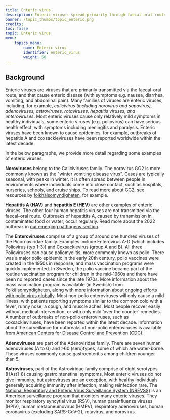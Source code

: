```yaml
---
title: Enteric virus
description: Enteric viruses spread primarily through faecal-oral route, causing enteric disease (e.g. nausea, diarrhea, vomiting, abdominal pain). They include calicivirus, adenoviruses, astroviruses, rotaviruses, hepatitis viruses, and enteroviruses.
banner: /topic_thumbs/topic_enteric.png
credits:
toc: false
topic: Enteric virus
menu:
    topics_menu:
        name: Enteric virus
        identifier: enteric_virus
        weight: 50
---
```


## Background

Enteric viruses are viruses that are primarily transmitted via the faecal-oral route, and that cause enteric disease (with symptoms e.g. nausea, diarrhea, vomiting, and abdominal pain). Many families of viruses are enteric viruses, including, for example, *calicivirus (including norovirus and sapovirus), adenoviruses, astroviruses, rotaviruses, hepatitis viruses, and enteroviruses*. Most enteric viruses cause only relatively mild symptoms in healthy individuals, some enteric viruses (e.g. poliovirus) can have serious health effect, with symptoms including meningitis and paralysis. Enteric viruses have been known to cause epidemics, for example, outbreaks of hepatitis A and coxsackieviruses have been reported worldwide within the latest decade.

In the below paragraphs, we provide more detail regarding some examples of enteric viruses.

**Noroviruses** belong to the Caliciviruses family. The norovirus GG2 is more commonly known as the "winter vomiting disease virus". Cases are typically seasonal, with peaks in winter. It is often spread between people in environments where individuals come into close contact, such as hospitals, nurseries, schools, and cruise ships. To read more about GG2, see resources by [folkhälsomyndigheten](https://www.folkhalsomyndigheten.se/folkhalsorapportering-statistik/statistik-a-o/sjukdomsstatistik/calicivirus-veckorapporter/sasong-20222023-for-calicivirusrapporter-vinterkraksjuka/), for example.

**Hepatitis A (HAV)** and **hepatitis E (HEV)** are other examples of enteric viruses. The other four human hepatitis viruses are not transmitted via the faecal–oral route. Outbreaks of hepatitits A, caused by transmission in contaminated food or water, occur regularly. Read more about the 2022 outbreak in [our emerging pathogens section](https://www.covid19dataportal.se/pathogens/hepatitis_unknown_origin/).

The **Enteroviruses** comprise of a group of around one hundred viruses of the Picornaviridae family. Examples include Enterovirus A-D (which includes Poliovirus (typ 1-3)) and Coxsackievirus (group A and B). All three Polioviruses can cause poliomyelitis, more commonly known as polio. There was a major polio epidemic in the early 20th century, polio vaccines were created in the 1950s in response, and mass vaccination programs were quickly implemented. In Sweden, the polio vaccine became part of the routine vaccination program for children in the mid-1960s and there have been no reported cases since the late 1970s. More information about the mass vaccination program is available (in Swedish) from [Folkälsomyndigheten](https://www.folkhalsomyndigheten.se/smittskydd-beredskap/vaccinationer/vacciner-som-anvands-i-sverige/polio/#:~:text=Polio%20i%20Sverige&text=I%20Sverige%20inleddes%20massvaccination%20i,sista%20inhemska%20fallet%20rapporterades%201977), along with more [information about ongoing efforts with polio virus globally](https://www.folkhalsomyndigheten.se/nyheter-och-press/nyhetsarkiv/2022/oktober/varlden-ar-nara-att-utrota-polio-men-har-en-bit-kvar/). Most non-polio enteroviruses will only cause a mild illness, with patients reporting symptoms similar to the common cold with a fever, runny nose, a cough, and muscle aches. Most people recover easily without medical intervention, or with only mild ‘over the counter’ remedies. A number of outbreaks of non-polio enteroviruses, such as coxsackieviruses, have been reported within the latest decade. Information about the surveillance for outbreaks of non-polio enteroviruses is available from [American Centers for Disease Control and Prevention (CDC)](https://www.cdc.gov/non-polio-enterovirus/outbreaks-surveillance.html).

**Adenoviruses** are part of the Adenoviridae family. There are seven human adenoviruses (A to G) and >60 (sero)types, some of which are water-borne. These viruses commonly cause gastroenteritis among children younger than 5.

**Astroviruses**, part of the Astroviridae family comprise of eight serotypes (HAst1-8) causing gastrointenstinal symptoms. Most enteric viruses do  not give immunity, but astroviruses are an exception, with healthy individuals generally acquiring immunity after infection, making reinfection rare.
The [National Respiratory and Enteric Virus Surveillance System (NREVSS)](https://www.cdc.gov/surveillance/nrevss/index.html) is an American surveillance program that monitors many enteric viruses. They monitor respiratory syncytial virus (RSV), human parainfluenza viruses (HPIV), human metapneumovirus (HMPV), respiratory adenoviruses, human coronavirus (excluding SARS-CoV-2), rotavirus, and norovirus.
